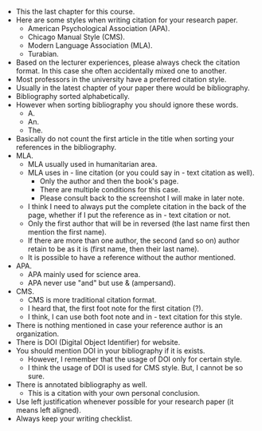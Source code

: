 * This the last chapter for this course.
* Here are some styles when writing citation for your research paper.
    * American Psychological Association (APA).
    * Chicago Manual Style (CMS).
    * Modern Language Association (MLA).
    * Turabian.
* Based on the lecturer experiences, please always check the citation format. In this case she often accidentally mixed one to another.
* Most professors in the university have a preferred citation style.
* Usually in the latest chapter of your paper there would be bibliography.
* Bibliography sorted alphabetically.
* However when sorting bibliography you should ignore these words.
    * A.
    * An.
    * The.
* Basically do not count the first article in the title when sorting your references in the bibliography.
* MLA.
    * MLA usually used in humanitarian area.
    * MLA uses in - line citation (or you could say in - text citation as well).
        * Only the author and then the book's page.
        * There are multiple conditions for this case.
        * Please consult back to the screenshot I will make in later note.
    * I think I need to always put the complete citation in the back of the page, whether if I put the reference as in - text citation or not.
    * Only the first author that will be in reversed (the last name first then mention the first name).
    * If there are more than one author, the second (and so on) author retain to be as it is (first name, then their last name).
    * It is possible to have a reference without the author mentioned.
* APA.
    * APA mainly used for science area.
    * APA never use "and" but use & (ampersand).
* CMS.
    * CMS is more traditional citation format.
    * I heard that, the first foot note for the first citation (?).
    * I think, I can use both foot note and in - text citation for this style.
* There is nothing mentioned in case your reference author is an organization.
* There is DOI (Digital Object Identifier) for website.
* You should mention DOI in your bibliography if it is exists.
    * However, I remember that the usage of DOI only for certain style.
    * I think the usage of DOI is used for CMS style. But, I cannot be so sure.
* There is annotated bibliography as well.
    * This is a citation with your own personal conclusion.
* Use left justification whenever possible for your research paper (it means left aligned).
* Always keep your writing checklist.